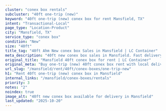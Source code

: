 ```yaml
---
cluster: "conex box rentals"
subcluster: "40ft one-trip (new)"
keyword: "40ft one-trip (new) conex box for rent Mansfield, TX"
intent: "Transactional-Local"
page_type: "Location-Product"
city: "Mansfield, TX"
service_type: "conex box"
condition: "New"
size: "40ft"
title_tag: "40ft Ahm New conex box Sales in Mansfield | LC Container"
meta_description: "40ft new conex box sales in Mansfield. Fast delivery, competitive pricing. Serving conex boxes area. Quote ID: B2E. Call (214) 524-4168 for your free quote today."
original_title: "Mansfield 40ft conex box for rent | LC Container"
original_meta: "Buy one-trip (new) 40ft conex box rent with local delivery in Mansfield, TX. LC Container — local Since 2003. Request a fast quote today."
url_slug: "/mansfield/rent/40ft/conex-boxes/one-trip-new"
h1: "Rent 40ft one-trip (new) conex box in Mansfield"
internal_links: "/mansfield/conex-boxes/rentals"
priority: 3
notes: "2"
noindex: true
image_alt: "40ft new conex box available for delivery in Mansfield"
last_updated: "2025-10-20"
---
```


<!-- TODO: Add unique city/inventory copy, images, and internal links here. -->
